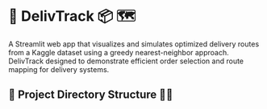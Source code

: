 # 🚚 DelivTrack 📦 🗺️
A Streamlit web app that visualizes and simulates optimized delivery routes from a Kaggle dataset using a greedy nearest-neighbor approach.
DelivTrack designed to demonstrate efficient order selection and route mapping for delivery systems.

## 📁 Project Directory Structure 🧠💬
